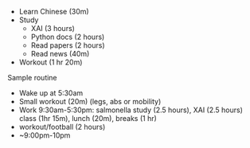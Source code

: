 - Learn Chinese (30m)
- Study
	- XAI (3 hours)
	- Python docs (2 hours)
	- Read papers (2 hours)
	- Read news (40m)
- Workout (1 hr 20m)

Sample routine
- Wake up at 5:30am
- Small workout (20m) (legs, abs or mobility)
- Work 9:30am-5:30pm: salmonella study (2.5 hours), XAI (2.5 hours) class (1hr 15m), lunch (20m), breaks (1 hr)
- workout/football (2 hours)
- ~9:00pm-10pm
